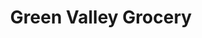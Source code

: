 ---
title: "Green Valley Grocery"
url: /las-vegas/green-valley-grocery-west-sahara-avenue/
shop: convenience
---